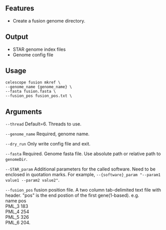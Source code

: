 ## Features
- Create a fusion genome directory.

## Output

- STAR genome index files
- Genome config file

## Usage
```
celescope fusion mkref \
--genome_name {genome_name} \
--fasta fusion.fasta \
--fusion_pos fusion_pos.txt \
```
## Arguments
`--thread` Default=6. Threads to use.

`--genome_name` Required, genome name.

`--dry_run` Only write config file and exit.

`--fasta` Required. Genome fasta file. Use absolute path or relative path to `genomeDir`.

`--STAR_param` Additional parameters for the called software. Need to be enclosed in quotation marks. For example, `--{software}_param "--param1 value1 --param2 value2"`.

`--fusion_pos` fusion position file. A two column tab-delimited text file with header.
"pos" is the end postion of the first gene(1-based).
e.g.  
name	pos  
PML_3	183  
PML_4	254  
PML_5	326  
PML_6	204.

